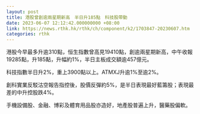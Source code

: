 ```yaml
---
layout: post
title: 港股曾創逾兩星期新高　半日升185點　科技股帶動
date: 2023-06-07 12:12:42.000000000 +08:00
link: https://news.rthk.hk/rthk/ch/component/k2/1703847-20230607.htm
categories: rthk
---
```


港股今早最多升逾310點，恒生指數曾高見19410點，創逾兩星期新高，中午收報19285點，升185點，升幅約1%，半日主板成交額逾457億元。

科技指數半日升2%，重上3900點以上。ATMXJ升逾1%至逾2%。

創科實業反駁沽空報告指控後，股價反彈約5%，是半日表現最好藍籌股；表現最差的中升控股跌4%。

手機設備股、金融、博彩及體育用品股亦造好，地產股普遍上升，醫藥股偏軟。
